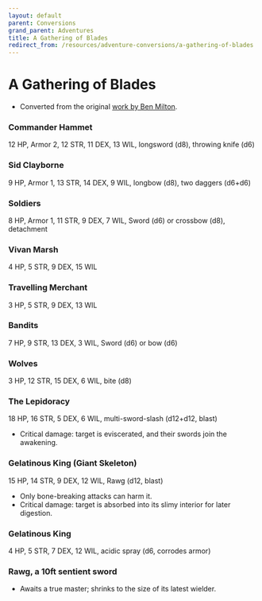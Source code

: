 ```yaml
---
layout: default
parent: Conversions
grand_parent: Adventures
title: A Gathering of Blades
redirect_from: /resources/adventure-conversions/a-gathering-of-blades
---
```


# A Gathering of Blades

- Converted from the original [work by Ben Milton](https://www.patreon.com/questingbeast).

### Commander Hammet
12 HP, Armor 2, 12 STR, 11 DEX, 13 WIL, longsword (d8), throwing knife (d6)

### Sid Clayborne
9 HP, Armor 1, 13 STR, 14 DEX, 9 WIL, longbow (d8), two daggers (d6+d6)

### Soldiers
8 HP, Armor 1, 11 STR, 9 DEX, 7 WIL, Sword (d6) or crossbow (d8), detachment

### Vivan Marsh
4 HP, 5 STR, 9 DEX, 15 WIL

### Travelling Merchant
3 HP, 5 STR, 9 DEX, 13 WIL

### Bandits
7 HP, 9 STR, 13 DEX, 3 WIL, Sword (d6) or bow (d6)

### Wolves
3 HP, 12 STR, 15 DEX, 6 WIL, bite (d8)

### The Lepidoracy
18 HP, 16 STR, 5 DEX, 6 WIL, multi-sword-slash (d12+d12, blast)  
- Critical damage: target is eviscerated, and their swords join the awakening.

### Gelatinous King (Giant Skeleton)
15 HP, 14 STR, 9 DEX, 12 WIL, Rawg (d12, blast)
- Only bone-breaking attacks can harm it.
- Critical damage: target is absorbed into its slimy interior for later digestion.

### Gelatinous King
4 HP, 5 STR, 7 DEX, 12 WIL, acidic spray (d6, corrodes armor)

### Rawg, a 10ft sentient sword
- Awaits a true master; shrinks to the size of its latest wielder.

